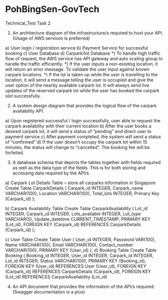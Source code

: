 # PohBingSen-GovTech
 Technical_Test
Task 2
1. An architecture diagram of the infrastructure/s required to host your API. (Usage of AWS services is preferred)
    
a) User login / registration service
b) Payment Service for successful booking
c) User Database
d) Carpark/lot Database
*) To handle high traffic flow of request, the AWS service has API gateway and auto scaling group to handle the traffic efficiently.
*) If the user inputs a non-existing location, it will return an error message. To validate the user input against known carpark locations.
*) If the lot is taken up while the user is travelling to the location, it will send a message telling the user is occupied and give the user option of the nearby available carpark lot. It will always send live updates of the reserved carpark lot while the user has booked the carpark slot successfully.

2. A system design diagram that provides the logical flow of the carpark availability API.
   
a) Upon registered successful / login successfully, user able to request the carpark availability with their current location
b) After the user books a desired carpark lot, it will send a status of “pending” and direct user to payment service
c) After payment completed, the system will send a status of “confirmed”
d) If the user doesn’t occupy the carpark lot within 15 minutes, the status will change to “cancelled”. The booking fee will be forfeited. 

3. A database schema that depicts the tables together with fields required as well as the data type of the fields. This is for both storing and accessing data required by the API/s.
   
a) Carpark Lot Details Table – store all carparks information in Singapore
Create Table CarparkDetails (
    Carpark_id INTEGER,
    Carpark_name VARCHAR(100),
    Location VARCHAR(100), 
    Total_lots INTEGER,
    Primary Key (Carpark_id)
);

b) Carpark Availability Table
Create Table CarparkAvailability (
    Lot_id INTEGER,
    Carpark_id INTEGER,
    Lots_available INTEGER, 
    Lot_type VARCHAR(5),
    Update_datetime CURRENT_TIMESTAMP,
    PRIMARY KEY (Lot_id),
    FOREIGN KEY (Carpark_id) REFERENCES CarparkDetails (Carpark_id)
);

c) User Table
Create Table User (
    User_id INTEGER,
    Password VAR(100),
    Name VARCHAR(100),
    Email VARCHAR(100),
    Contact_number VARCHAR(100),
    PRIMARY KEY (User_id)
);
d) Booking Table
Create Table Booking (
    Booking_id INTEGER,
    User_id INTEGER,
    Carpark_id INTEGER,
    Lot_id INTEGER,
    Status VARCHAR(100),
    PRIMARY KEY (Booking_id),
    FOREIGN KEY (User_id) REFERENCES User (User_id),
    FOREIGN KEY (Carpark_id) REFERENCES CarparkDetails (Carpark_id),
    FOREIGN KEY (Lot_id) REFERENCES CarparkAvailability (Lot_id)
    
4. An API document that provides the information of the API/s required.  
                   (Swagger documentation is a plus)

